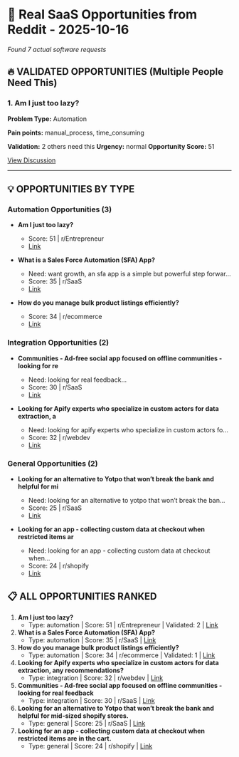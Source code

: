 # 🎯 Real SaaS Opportunities from Reddit - 2025-10-16

*Found 7 actual software requests*

## 🔥 VALIDATED OPPORTUNITIES (Multiple People Need This)

### 1. Am I just too lazy?

**Problem Type:** Automation

**Pain points:** manual_process, time_consuming

**Validation:** 2 others need this
**Urgency:** normal
**Opportunity Score:** 51

[View Discussion](https://reddit.com/r/Entrepreneur/comments/1nnwj39/am_i_just_too_lazy/)

----------------------------------------

## 💡 OPPORTUNITIES BY TYPE

### Automation Opportunities (3)

- **Am I just too lazy?**
  - Score: 51 | r/Entrepreneur
  - [Link](https://reddit.com/r/Entrepreneur/comments/1nnwj39/am_i_just_too_lazy/)

- **What is a Sales Force Automation (SFA) App?**
  - Need: want growth, an sfa app is a simple but powerful step forwar...
  - Score: 35 | r/SaaS
  - [Link](https://reddit.com/r/SaaS/comments/1nq15dy/what_is_a_sales_force_automation_sfa_app/)

- **How do you manage bulk product listings efficiently?**
  - Score: 34 | r/ecommerce
  - [Link](https://reddit.com/r/ecommerce/comments/1nvavrs/how_do_you_manage_bulk_product_listings/)

### Integration Opportunities (2)

- **Communities - Ad-free social app focused on offline communities - looking for re**
  - Need: looking for real feedback...
  - Score: 30 | r/SaaS
  - [Link](https://reddit.com/r/SaaS/comments/1nq9na3/communities_adfree_social_app_focused_on_offline/)

- **Looking for Apify experts who specialize in custom actors for data extraction, a**
  - Need: looking for apify experts who specialize in custom actors fo...
  - Score: 32 | r/webdev
  - [Link](https://reddit.com/r/webdev/comments/1o6gpxc/looking_for_apify_experts_who_specialize_in/)

### General Opportunities (2)

- **Looking for an alternative to Yotpo that won’t break the bank and helpful for mi**
  - Need: looking for an alternative to yotpo that won’t break the ban...
  - Score: 25 | r/SaaS
  - [Link](https://reddit.com/r/SaaS/comments/1nt4gxp/looking_for_an_alternative_to_yotpo_that_wont/)

- **Looking for an app - collecting custom data at checkout when restricted items ar**
  - Need: looking for an app - collecting custom data at checkout when...
  - Score: 24 | r/shopify
  - [Link](https://reddit.com/r/shopify/comments/1nod8m0/looking_for_an_app_collecting_custom_data_at/)

## 📋 ALL OPPORTUNITIES RANKED

1. **Am I just too lazy?**
   - Type: automation | Score: 51 | r/Entrepreneur | Validated: 2 | [Link](https://reddit.com/r/Entrepreneur/comments/1nnwj39/am_i_just_too_lazy/)
2. **What is a Sales Force Automation (SFA) App?**
   - Type: automation | Score: 35 | r/SaaS | [Link](https://reddit.com/r/SaaS/comments/1nq15dy/what_is_a_sales_force_automation_sfa_app/)
3. **How do you manage bulk product listings efficiently?**
   - Type: automation | Score: 34 | r/ecommerce | Validated: 1 | [Link](https://reddit.com/r/ecommerce/comments/1nvavrs/how_do_you_manage_bulk_product_listings/)
4. **Looking for Apify experts who specialize in custom actors for data extraction, any recommendations?**
   - Type: integration | Score: 32 | r/webdev | [Link](https://reddit.com/r/webdev/comments/1o6gpxc/looking_for_apify_experts_who_specialize_in/)
5. **Communities - Ad-free social app focused on offline communities - looking for real feedback**
   - Type: integration | Score: 30 | r/SaaS | [Link](https://reddit.com/r/SaaS/comments/1nq9na3/communities_adfree_social_app_focused_on_offline/)
6. **Looking for an alternative to Yotpo that won’t break the bank and helpful for mid-sized shopify stores.**
   - Type: general | Score: 25 | r/SaaS | [Link](https://reddit.com/r/SaaS/comments/1nt4gxp/looking_for_an_alternative_to_yotpo_that_wont/)
7. **Looking for an app - collecting custom data at checkout when restricted items are in the cart.**
   - Type: general | Score: 24 | r/shopify | [Link](https://reddit.com/r/shopify/comments/1nod8m0/looking_for_an_app_collecting_custom_data_at/)
